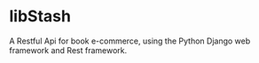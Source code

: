 # libStash
A Restful Api for book e-commerce, using the Python Django web framework and Rest framework.
